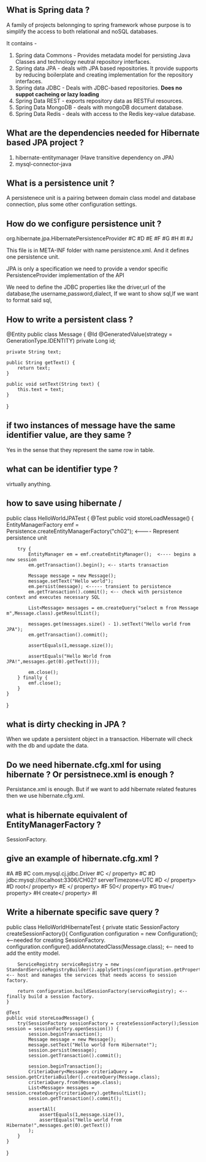 ## What is Spring data ?

A family of projects belonnging to spring framework whose purpose is to simplify the access to both relational and noSQL databases.

It contains -
1. Spring data Commons - Provides metadata model for persisting Java Classes and technology neutral repository interfaces.
2. Spring data JPA - deals with JPA based repositories. It provide supports by reducing boilerplate and creating implementation for the repository interfaces.
3. Spring data JDBC - Deals with JDBC-based repositories. **Does no suppot cacheing or lazy loading**
4. Spring Data REST - exports repository data as RESTFul resources.
5. Spring Data MongoDB - deals with mongoDB document database.
6. Spring Data Redis - deals with access to the Redis key-value database.

## What are the dependencies needed for Hibernate based JPA project ?
1. hibernate-entitymanager (Have transitive dependency on JPA)
2. mysql-connector-java

## What is a persistence unit ?
A persistenece unit is a pairing between domain class model and database connection, plus some other configuration settings.

## How do we configure persistence unit ?

<Persistence xmlns="http://java.sun.com/xml/ns/persistence" xmlns:xsi="http://www.w3.org/2001/
XMLSchema-instance"
xsi:schemaLocation="http://
java.sun.com/xml/ns/persistence http://java.sun.com/
xml/ns/persistence/persistence_2_0.xsd"
version="2.0">

<persistence-unit name="ch02">
    <provider>org.hibernate.jpa.HibernatePersistenceProvider<provider>
    <properties>
<property name="javax.persistence.jdbc.driver" #C
value="com.mysql.cj.jdbc.Driver"/
> #C
<property name="javax.persistence.jdbc.url" #D
value="jdbc:mysql://localhost:3306/
CH02?serverTimezone=UTC "/> #D
<property name="javax.persistence.jdbc.user" value="root"/
> #E
<property name="javax.persistence.jdbc.password" value=""/
> #F
<property name="hibernate.dialect" #G
value="org.hibernate.dialect.MySQL8Dialect"/
> #G
<property name="hibernate.show_sql" value="true"/
> #H
<property name="hibernate.format_sql" value="true"/
> #I
<property name="hibernate.hbm2ddl.auto" value="create"/
> #J
</properties>
</persistence-unit>
</persistence>

This file is in META-INF folder with name persistence.xml. And it defines one persistence unit.

JPA is only a specification we need to provide a vendor specific PersistenceProvider implementation of the API

We need to define the JDBC properties like the driver,url of the database,the username,password,dialect, If we want to show sql,If we want to format said sql,

## How to write a persistent class ?

@Entity
public class Message {
    @Id
    @GeneratedValue(strategy = GenerationType.IDENTITY)
    private Long id;

    private String text;

    public String getText() {
        return text;
    }

    public void setText(String text) {
        this.text = text;
    }
}

## if two instances of message have the same identifier value, are they same ?

Yes in the sense that they represent the same row in table.

## what can be identifier type ?
virtually anything.

## how to save using hibernate /

public class HelloWorldJPATest {
    @Test
    public void storeLoadMessage() {
        EntityManagerFactory emf = Persistence.createEntityManagerFactory("ch02");  <---- Represent persistence unit

        try {
            EntityManager em = emf.createEntityManager();  <---- begins a new session 
            em.getTransaction().begin(); <-- starts transaction

            Message message = new Message();
            message.setText("Hello world");
            em.persist(message); <----- transient to persistence
            em.getTransaction().commit(); <-- check with persistence context and executes necessary SQL

            List<Message> messages = em.createQuery("select m from Message m",Message.class).getResultList();

            messages.get(messages.size() - 1).setText("Hello world from JPA");
            em.getTransaction().commit();

            assertEquals(1,message.size());

            assertEquals("Hello World from JPA!",messages.get(0).getText()));

            em.close();
        } finally {
            emf.close();
        }
    }
}

## what is dirty checking in JPA ?

When we update a persistent object in a transaction. Hibernate will check with the db and update the data.

## Do we need hibernate.cfg.xml for using hibernate ? Or persistnece.xml is enough ?

Persistance.xml is enough. But if we want to add hibernate related features then we use hibernate.cfg.xml.

## what is hibernate equivalent of EntityManagerFactory ?
SessionFactory.

## give an example of hibernate.cfg.xml ?

<?xml version='1.0' encoding='utf-8'?>
<!DOCTYPE hibernate-configuration PUBLIC
"-//Hibernate/Hibernate Configuration DTD//
EN" "http://www.hibernate.org/dtd/hibernate-
configuration-3.0.dtd">
<hibernate-
configuration> #A
<session-
factory> #B
<property name="hibernate.connection.driver_class"> #C
com.mysql.cj.jdbc.Driver #C
</
property> #C
<property name="hibernate.connection.url"> #D
jdbc:mysql://localhost:3306/CH02?
serverTimezone=UTC #D
</
property> #D
<property name="hibernate.connection.username">root</
property> #E
<property name="hibernate.connection.password"></
property> #F
<property name="hibernate.connection.pool_size">50</
property> #G
<property name="show_sql">true</
property> #H
<property name="hibernate.hbm2ddl.auto">create</
property> #I
</session-factory>
</hibernate-configuration>


## Write a hibernate specific save query ?

public class HelloWorldHibernateTest {
    private static SessionFactory createSessionFactory(){
        Configuration configuration = new Configuration(); <--needed for creating SessionFactory.
        configuration.configure().addAnnotatedClass(Message.class); <-- need to add the entity model. 

        ServiceRegistry serviceRegistry = new StandardServiceRegistryBuilder().applySettings(configuration.getProperties()).build(); <-- host and manages the services that needs access to session factory.

        return configuration.buildSessionFactory(serviceRegistry); <-- finally build a session factory.
    }

    @Test
    public void storeLoadMessage() {
        try(SessionFactory sessionFactory = createSessionFactory();Session session = sessionFactory.openSession()) {
            session.beginTransaction();
            Message message = new Message();
            message.setText("Hello world form Hibernate!");
            session.persist(message);
            session.getTransaction().commit();

            session.beginTransaction();
            CriteriaQuery<Message> criteriaQuery = session.getCriteriaBuilder().createQuery(Message.class);
            criteriaQuery.from(Message.class);
            List<Message> messages = session.createQuery(criteriaQuery).getResultList();
            session.getTransaction().commit();

            assertAll(
                assertEquals(1,message.size()),
                assertEquals("Hello world from Hibernate!",messages.get(0).getText())
            );
        }
    }
}